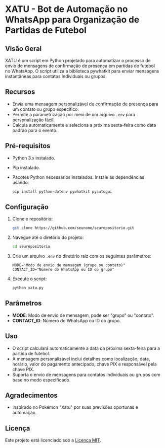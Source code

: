 # XATU - Bot de Automação no WhatsApp para Organização de Partidas de Futebol

## Visão Geral

XATU é um script em Python projetado para automatizar o processo de envio de mensagens de confirmação de presença em partidas de futebol no WhatsApp. O script utiliza a biblioteca pywhatkit para enviar mensagens instantâneas para contatos individuais ou grupos.

## Recursos

- Envia uma mensagem personalizável de confirmação de presença para um contato ou grupo específico.
- Permite a parametrização por meio de um arquivo `.env` para personalização fácil.
- Calcula automaticamente e seleciona a próxima sexta-feira como data padrão para o evento.

## Pré-requisitos

- Python 3.x instalado.
- Pip instalado.
- Pacotes Python necessários instalados. Instale as dependências usando:

    ```bash
    pip install python-dotenv pywhatkit pyautogui
    ```

## Configuração

1. Clone o repositório:

    ```bash
    git clone https://github.com/seunome/seurepositorio.git
    ```

2. Navegue até o diretório do projeto:

    ```bash
    cd seurepositorio
    ```

3. Crie um arquivo `.env` no diretório raiz com os seguintes parâmetros:

    ```
    MODE="Modo de envio de mensagem (grupo ou contato)"
    CONTACT_ID="Número do WhatsApp ou ID do grupo"
    ```

4. Execute o script:

    ```bash
    python xatu.py
    ```
    
## Parâmetros

- **MODE**: Modo de envio de mensagem, pode ser "grupo" ou "contato".
- **CONTACT_ID**: Número do WhatsApp ou ID do grupo.

## Uso

- O script calculará automaticamente a data da próxima sexta-feira para a partida de futebol.
- A mensagem personalizável inclui detalhes como localização, data, horário, valor do pagamento antecipado, chave PIX e responsável pela chave PIX.
- Suporta o envio de mensagens para contatos individuais ou grupos com base no modo especificado.

## Agradecimentos

- Inspirado no Pokémon "Xatu" por suas previsões oportunas e automação.

## Licença

Este projeto está licenciado sob a [Licença MIT](LICENSE).
